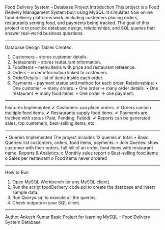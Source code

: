  Food Delivery System – Database Project
  Introduction
This project is a Food Delivery Management System built using MySQL.
It simulates how online food delivery platforms work, including customers placing orders, restaurants serving food, and payments being tracked.
The goal of this project is to practice database design, relationships, and SQL queries that answer real-world business questions.
________________________________________
 Database Design
Tables Created:
1.	Customers – stores customer details.
2.	Restaurants – stores restaurant information.
3.	FoodItems – menu items with price and restaurant reference.
4.	Orders – order information linked to customers.
5.	OrderDetails – list of items inside each order.
6.	Payments – payment status and method for each order.
	Relationships:
•	One customer → many orders.
•	One order → many order details.
•	One restaurant → many food items.
•	One order → one payment.
________________________________________
 Features Implemented
✔ Customers can place orders.
✔ Orders contain multiple food items.
✔ Restaurants supply food items.
✔ Payments are tracked with status (Paid, Pending, Failed).
✔ Reports can be generated: sales, top customers, best-selling items, etc.
________________________________________
•	Queries Implemented
The project includes 12 queries in total:
•	Basic Queries: list customers, orders, food items, payments.
•	Join Queries: show customer with their orders, full bill of an order, food items with restaurant name.
Reports & Analytics:
o	Monthly sales report
o	Best-selling food items
o	Sales per restaurant
o	Food items never ordered
________________________________________
 How to Run
1.	Open MySQL Workbench (or any MySQL client).
2.	Run the script foodDelivery_code.sql to create the database and insert sample data.
3.	Run Querys.sql to execute all the queries.
4.	Check outputs in your SQL client.
________________________________________
 Author
Ankush Kumar
 Basic Project for learning MySQL – Food Delivery System Database

